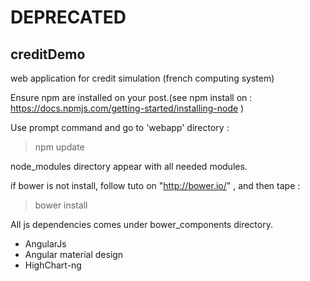 # DEPRECATED


## creditDemo
web application for credit simulation (french computing system)

Ensure npm are installed on your post.(see npm install on : https://docs.npmjs.com/getting-started/installing-node )

Use prompt command and go to 'webapp' directory :

> npm update 

node_modules directory appear with all needed modules.

if bower is not install, follow tuto on "http://bower.io/" , and then tape :

> bower install 

All js dependencies comes under bower_components directory.


- AngularJs 
- Angular material design
- HighChart-ng
